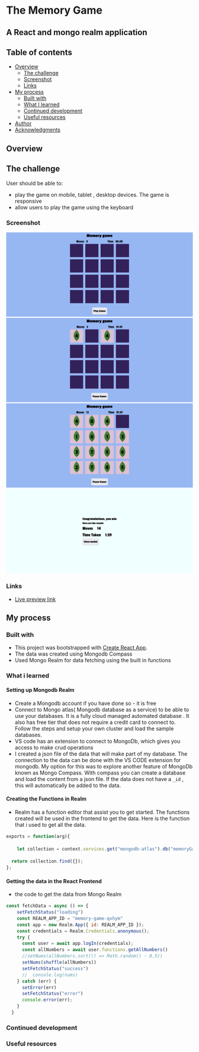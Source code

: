 # The Memory Game

## A React and mongo realm application

## Table of contents

- [Overview](#overview)
  - [The challenge](#the-challenge)
  - [Screenshot](#screenshot)
  - [Links](#links)
- [My process](#my-process)
  - [Built with](#built-with)
  - [What I learned](#what-i-learned)
  - [Continued development](#continued-development)
  - [Useful resources](#useful-resources)
- [Author](#author)
- [Acknowledgments](#acknowledgments)

## Overview

## The challenge

User should be able to:

- play the game on mobile, tablet , desktop devices. The game is responsive
- allow users to play the game using the keyboard

### Screenshot

![desktop start game](./src/assets/start1.png)
![desktop start game in progress 1](./src/assets/start2.png)
![desktop start game in progress 2](./src/assets/start3.png)
![desktop end game](./src/assets/endgame.png)

### Links

- [Live preview link](https://memory-game-chamu-2021.netlify.app/)

## My process

### Built with

- This project was bootstrapped with [Create React App](https://github.com/facebook/create-react-app).
- The data was created using Mongodb Compass
- Used Mongo Realm  for data fetching using the built in functions

### What i learned

#### Setting up Mongodb Realm

- Create a Mongodb account if you have done so - it is free	
- Connect to Mongo atlas( Mongodb database as a service) to be able to use your databases.  It is a fully cloud managed automated database . It also has free tier that does not require a credit card to connect to. Follow the steps and setup your own cluster and load the sample databases.
- VS code has an extension to connect to MongoDb, which gives you access to make crud operations 
- I created a json file of the data that will make part of my database. The connection to the data can be done with the VS CODE  extension for mongodb. My option for this was to explore another feature of MongoDb known as Mongo Compass. With compass you can create a database and load the content from a json file. If the data does not have a `_id` , this will automatically be added to the data.

#### Creating the Functions in Realm

- Realm has a function editor that assist you to get started. The functions created will be used in the frontend to get the data. Here is the function that i used to get all the data.

```js
exports = function(arg){
 
    let collection = context.services.get("mongodb-atlas").db("memoryGame").collection("memory");
   
  return collection.find({});
};
```

#### Getting the data in the React Frontend

- the code to get the data from Mongo Realm

```js
const fetchData = async () => {
    setFetchStatus("loading")
    const REALM_APP_ID = "memory-game-qxhym"
    const app = new Realm.App({ id: REALM_APP_ID });
    const credentials = Realm.Credentials.anonymous();
    try {
      const user = await app.logIn(credentials);
      const allNumbers = await user.functions.getAllNumbers()
      //setNums(allNumbers.sort(() => Math.random() - 0.5))
      setNums(shuffle(allNumbers))
      setFetchStatus("success")
      //  console.log(nums)
    } catch (err) {
      setError(err)
      setFetchStatus("error")
      console.error(err);
    }
  }
```


### Continued development

### Useful resources

